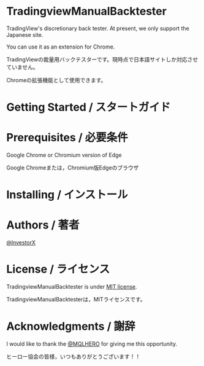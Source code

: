 # TradingviewManualBacktester
TradingView's discretionary back tester. At present, we only support the Japanese site.

You can use it as an extension for Chrome.

TradingViewの裁量用バックテスターです。現時点で日本語サイトしか対応させていません。

Chromeの拡張機能として使用できます。
# Getting Started / スタートガイド

# Prerequisites / 必要条件
Google Chrome or Chromium version of Edge

Google Chromeまたは，Chromium版Edgeのブラウザ
# Installing / インストール

# Authors / 著者
[@lnvestorX](https://twitter.com/lnvestorX)

# License / ライセンス
TradingviewManualBacktester is under [MIT license](https://en.wikipedia.org/wiki/MIT_License).

TradingviewManualBacktesterは，MITライセンスです。

# Acknowledgments / 謝辞
I would like to thank the [@MQLHERO](https://twitter.com/MQLHERO) for giving me this opportunity.

ヒーロー協会の皆様，いつもありがとうございます！！
